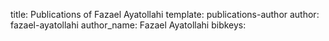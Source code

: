 title: Publications of Fazael Ayatollahi
template: publications-author
author: fazael-ayatollahi
author_name: Fazael Ayatollahi
bibkeys: 